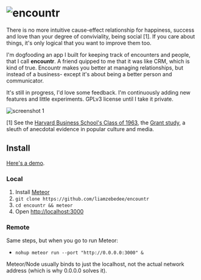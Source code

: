 ![encountr](http://40.media.tumblr.com/e01c6760c1278b896b0173ad5d1e3039/tumblr_nwf0ir6NAs1trskuwo1_1280.png)
========

There is no more intuitive cause-effect relationship for happiness, success and love than your degree of conviviality, being social \[1\]. If you care about things, it's only logical that you want to improve them too.

I'm dogfooding an app I built for keeping track of encounters and people, that I call **encountr**. A friend quipped to me that it was like CRM, which is kind of true. Encountr makes you better at managing relationships, but instead of a business- except it's about being a better person and communicator.

It's still in progress, I'd love some feedback. I'm continuously adding new features and little experiments. GPLv3 license until I take it private.

![screenshot 1](http://41.media.tumblr.com/f4d67e0c3828f6dce7f9c62b9ba29ae6/tumblr_nwk20kq0fg1trskuwo1_1280.png)

[1] See the [Harvard Business School's Class of 1963](http://hbs1963.com/), the [Grant study](http://www.theatlantic.com/magazine/archive/2013/05/thanks-mom/309287/), a sleuth of anecdotal evidence in popular culture and media.

## Install
[Here's a demo](http://encountr.meteor.com).

### Local
 1. Install [Meteor](http://meteor.com)
 2. `git clone https://github.com/liamzebedee/encountr`
 3. `cd encountr && meteor`
 4. Open [http://localhost:3000](http://localhost:3000)

### Remote
Same steps, but when you go to run Meteor:
 - `nohup meteor run --port "http://0.0.0.0:3000" &`

Meteor/Node usually binds to just the localhost, not the actual network address (which is why 0.0.0.0 solves it).
